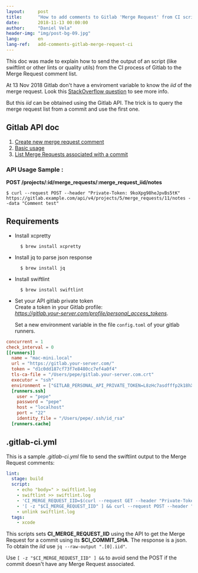 ```yaml
---
layout:     post
title:      "How to add comments to Gitlab 'Merge Request' from CI script"
date:       2018-11-13 00:00:00
author:     "Daniel Vela"
header-img: "img/post-bg-09.jpg"
lang:       en
lang-ref:   add-comments-gitlab-merge-request-ci
---
```


This doc was made to explain how to send the output of an script (like swiftlint or other lints or quality utils) from the CI process of Gitlab to the Merge Request comment list.

At 13 Nov 2018 Gitlab don't have a enviroment variable to know the _iid_ of the merge request. Look this [StackOverflow question](https://stackoverflow.com/questions/52746338/in-gitlab-ci-is-there-a-variable-for-a-merge-requests-target-branch) to see more info.

But this _iid_ can be obtained using the Gitlab API. The trick is to query the merge request list from a commit and use the first one.

## Gitlab API doc

1. [Create new merge request comment](https://docs.gitlab.com/ce/api/notes.html#create-new-merge-request-note)
2. [Basic usage](https://docs.gitlab.com/ce/api/README.html#road-to-graphql)
3. [List Merge Requests associated with a commit](https://docs.gitlab.com/ce/api/commits.html#list-merge-requests-associated-with-a-commit)

### API Usage Sample :

**POST /projects/:id/merge_requests/:merge_request_iid/notes**

    $ curl --request POST --header "Private-Token: 9koXpg98heJpvBs5tK" https://gitlab.example.com/api/v4/projects/5/merge_requests/11/notes --data "Comment test"

## Requirements

- Install xcpretty

        $ brew install xcpretty
- Install jq to parse json response

        $ brew install jq
- Install swiftlint

        $ brew install swiftlint
- Set your API gitlab private token     
  Create a token in your Gitlab profile:      
  *https://gitlab.your-server.com/profile/personal_access_tokens*.    
  
  Set a new environment variable in the file `config.toml` of your gitlab runners.     

```toml
concurrent = 1
check_interval = 0
[[runners]]
  name = "mac-mini.local"
  url = "https://gitlab.your-server.com/"
  token = "d1c0dd187cf73f7e8480cc7ef4a0f4"
  tls-ca-file = "/Users/pepe/gitlab.your-server.com.crt"
  executor = "ssh"
  environment = ["GITLAB_PERSONAL_API_PRIVATE_TOKEN=L8zHc7asdfffp2k18hX9Fu"]
  [runners.ssh]
    user = "pepe"
    password = "pepe"
    host = "localhost"
    port = "22"
    identity_file = "/Users/pepe/.ssh/id_rsa"
  [runners.cache]
```

## .gitlab-ci.yml

This is a sample _.gitlab-ci.yml_ file to send the swiftlint output to the Merge Request comments:

```yaml
lint:
  stage: build
  script:
    - echo "body=" > swiftlint.log
    - swiftlint >> swiftlint.log
    - 'CI_MERGE_REQUEST_IID=$(curl --request GET --header "Private-Token: $GITLAB_PERSONAL_API_PRIVATE_TOKEN" "https://gitlab.your-server.com/api/v4/projects/$CI_PROJECT_ID/repository/commits/$CI_COMMIT_SHA/merge_requests" --insecure | jq --raw-output ".[0].iid")'
    - '[ -z "$CI_MERGE_REQUEST_IID" ] && curl --request POST --header "Private-Token: $GITLAB_PERSONAL_API_PRIVATE_TOKEN" -d @swiftlint.log https://gitlab.your-server.com/api/v4/projects/$CI_PROJECT_ID/merge_requests/$CI_MERGE_REQUEST_IID/notes --insecure'
    - unlink swiftlint.log
  tags:
    - xcode
```

This scripts sets **CI\_MERGE\_REQUEST\_IID** using the API to get the Merge Request for a commit using its **$CI\_COMMIT\_SHA**. The response is a json. To obtain the _iid_ use `jq --raw-output ".[0].iid"`.

Use `[ -z "$CI_MERGE_REQUEST_IID" ] &&` to avoid send the POST if the commit doesn't have any Merge Request associated.





